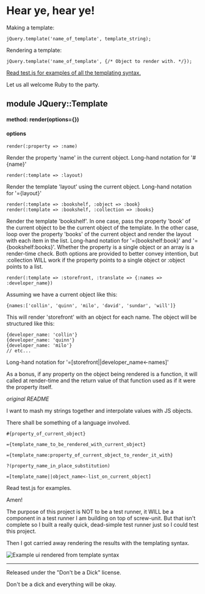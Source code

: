Hear ye, hear ye!
==============================

Making a template:

    jQuery.template('name_of_template', template_string);
    
Rendering a template:

    jQuery.template('name_of_template', {/* Object to render with. */});

[Read test.js for examples of all the templating syntax.](http://github.com/collin/jquery_template/tree/master/test.js)

Let us all welcome Ruby to the party.

## module JQuery::Template
#### method: render(options={})
#### options

    render(:property => :name)
    
Render the property 'name' in the current object. 
Long-hand notation for '#{name}' 

    render(:template => :layout)
    
Render the template 'layout' using the current object. 
Long-hand notation for '={layout}'

    render(:template => :bookshelf, :object => :book}
    render(:template => :bookshelf, :collection => :books}
    
Render the template 'bookshelf'. In one case, pass the property 'book' of
the current object to be the current object of the template.
In the other case, loop over the property 'books' of the current object and
render the layout with each item in the list.
Long-hand notation for '={bookshelf:book}' and '={bookshelf:books}'. Whether
the property is a single object or an array is a render-time check.
Both options are provided to better convey intention, but :collection WILL
work if the property points to a single object or :object points to a list.

    render(:template => :storefront, :translate => {:names => :developer_name})
  
Assuming we have a current object like this: 
  
    {names:['collin', 'quinn', 'milo', 'david', 'sundar', 'will']}
   
This will render 'storefront' with an object for each name. The object will
be structured like this:

    {developer_name: 'collin'}
    {developer_name: 'quinn'}
    {developer_name: 'milo'}
    // etc...
    
Long-hand notation for '=[storefront||developer_name<-names]'

As a bonus, if any property on the object being rendered is a function, it will
called at render-time and the return value of that function used as if it were
the property itself.


_original README_

I want to mash my strings together and interpolate values with JS objects.

There shall be something of a language involved.
  
    #{property_of_current_object}
  
    ={template_name_to_be_rendered_with_current_object}
  
    ={template_name:property_of_current_object_to_render_it_with}
 
    ?(property_name_in_place_substitution)

    =[template_name||object_name<-list_on_current_object]
    
Read test.js for examples.

Amen!

The purpose of this project is NOT to be a test runner, it WILL be a component in
a test runner I am building on top of screw-unit. But that isn't complete so I built
a really quick, dead-simple test runner just so I could test this project. 

Then I got carried away rendering the results with the templating syntax.

![Example ui rendered from template syntax](http://img395.imageshack.us/img395/5859/screenshotlm7.png)

----------------------------------------------------
Released under the "Don't be a Dick" license.

Don't be a dick and everything will be okay.
